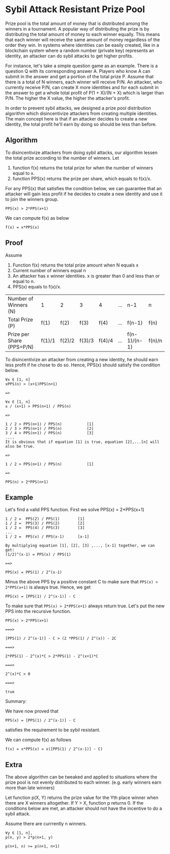 # Sybil Attack Resistant Prize Pool

Prize pool is the total amount of money that is distributed among the winners in a tournament. A popular way of distributing the prize is by distributing the total amount of money to each winner equally. This means that each winner will receive the same amount of money regardless of the order they win. In systems where identities can be easily created, like in a blockchain system where a random number (private key) represents an identity, an attacker can do sybil attacks to get higher profits. 

For instance, let's take a simple question game as an example. There is a question Q with its corresponding answer A. Players who know A can submit in the answer and get a portion of the total prize P. Assume that there is a total of N winners, each winner will receive P/N. An attacker, who currently receive P/N, can create X more identities and for each submit in the answer to get a whole total profit of P(1 + X)/(N + X) which is larger than P/N. The higher the X value, the higher the attacker's profit.

In order to prevent sybil attacks, we designed a prize pool distribution algorithm which disincentivize attackers from creating multiple identities. The main concept here is that if an attacker decides to create a new identity, the total profit he'll earn by doing so should be less than before.

## Algorithm
To disincentivize attackers from doing sybil attacks, our algorithm lessen the total prize according to the number of winners. 
Let 
1. function f(x) returns the total prize for when the number of winners equal to x. 
2. function PPS(x) returns the prize per share, which equals to f(x)/x.

For any PPS(x) that satisfies the condition below, we can guarantee that an attacker will gain less profit if he decides to create a new identity and use it to join the winners group.
```
PPS(x) > 2*PPS(x+1)
```
We can compute f(x) as below
```
f(x) = x*PPS(x)
```

## Proof
Assume
1. Function f(x) returns the total prize amount when N equals x  
2. Current number of winners equal n
3. An attacker has x winner identities. x is greater than 0 and less than or equal to n.
4. PPS(x) equals to f(x)/x.


|  |  |  |  |  | | | |
| --- | --- | --- | --- | --- | --- | --- | --- |
| Number of Winners (N)| 1 | 2 | 3 | 4 | ... | n-1 | n | 
| Total Prize (P) | f(1) | f(2) | f(3) | f(4) | ... | f(n-1) | f(n) |
| Prize per Share (PPS=P/N) | f(1)/1 | f(2)/2 | f(3)/3 | f(4)/4 | ... | f(n-1)/(n-1) | f(n)/n |

To disincentivize an attacker from creating a new identity, he should earn less profit if he chose to do so. Hence, PPS(x) should satisfy the condition below.

```
∀x ∈ [1, n]
xPPS(n) > (x+1)PPS(n+1)

=>

∀x ∈ [1, n]
x / (x+1) > PPS(n+1) / PPS(n)

=>

1 / 2 > PPS(n+1) / PPS(n)           [1]
2 / 3 > PPS(n+1) / PPS(n)           [2]
3 / 4 > PPS(n+1) / PPS(n)           [3]
....
It is obvious that if equation [1] is true, equation [2],...[n] will also be true.

=> 

1 / 2 > PPS(n+1) / PPS(n)           [1]

=>

PPS(n) > 2*PPS(n+1)
```

## Example
Let's find a valid PPS function. First we solve PPS(x) = 2*PPS(x+1)
```
1 / 2 =  PPS(2) / PPS(1)        [1]
1 / 2 =  PPS(3) / PPS(2)        [2]
1 / 2 =  PPS(4) / PPS(3)        [3]
...
1 / 2 =  PPS(x) / PPS(x-1)      [x-1]

By multiplying equation [1], [2], [3] ,..., [x-1] together, we can get:
(1/2)^(x-1) = PPS(x) / PPS(1)

==>

PPS(x) = PPS(1) / 2^(x-1)
```

Minus the above PPS by a positive constant C to make sure that `PPS(x) > 2*PPS(x+1)` is always true.
Hence, we get 
```
PPS(x) = [PPS(1) / 2^(x-1)] - C
```

To make sure that `PPS(x) > 2*PPS(x+1)` always return true. Let's put the new PPS into the recursive function.
```
PPS(x) > 2*PPS(x+1)

===>

[PPS(1) / 2^(x-1)] - C > (2 *PPS(1) / 2^(x)) - 2C

===>

2*PPS(1) - 2^(x)*C > 2*PPS(1) - 2^(x+1)*C

===>

2^(x)*C > 0

===>

true
```

Summary:  

We have now proved that 
```
PPS(x) = [PPS(1) / 2^(x-1)] - C
```
satisfies the requirement to be sybil resistant.

We can compute f(x) as follows
```
f(x) = x*PPS(x) = x([PPS(1) / 2^(x-1)] - C)
```


## Extra
The above algorithm can be tweaked and applied to situations where the prize pool is not evenly distributed to each winner. (e.g. early winners earn more than late winners)

Let function p(X, Y) returns the prize value for the Yth place winner when there are X winners altogether. If Y > X, function p returns 0. If the conditions below are met, an attacker should not have the incentive to do a sybil attack.

Assume there are currrently n winners.
```
∀y ∈ [1, n],
p(n, y) > 2*p(n+1, y)

p(n+1, n) >= p(n+1, n+1)
```